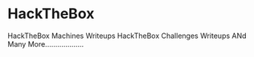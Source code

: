 # HackTheBox
HackTheBox Machines Writeups
HackTheBox Challenges Writeups
ANd Many More...................
